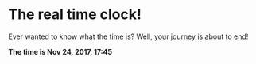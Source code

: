 # The real time clock!

Ever wanted to know what the time is? Well, your journey is about to end!

**The time is Nov 24, 2017, 17:45**